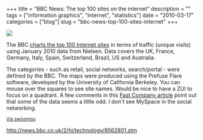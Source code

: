 +++
title = "BBC News: The top 100 sites on the internet"
description = ""
tags = ["information graphics", "internet", "statistics"]
date = "2010-03-17"
categories = ["blog"]
slug = "bbc-news-top-100-sites-internet"
+++



  <div class="notebook-screenshot"><a href="http://news.bbc.co.uk/2/hi/technology/8562801.stm"><img src="/media/bluga/wt4ba0dd260b751_large.jpg"/></a></div><p>The BBC <a href="http://news.bbc.co.uk/2/hi/technology/8562801.stm">charts the top 100 Internet sites</a> in terms of traffic (unique visits) using January 2010 data from Nielsen. Data covers the UK, France, Germany, Italy, Spain, Switzerland, Brazil, US and Australia.</p>

<p>The categories - such as retail, social networks, search/portal - were defined by the BBC.  The maps were produced using the Prefuse Flare software, developed by the University of California Berkeley. You can mouse over the squares to see site names. Would be nice to have a ZUI to focus on a quadrant. A few comments in this <a href="http://www.fastcompany.com/1583565/infographic-of-the-day-comparing-the-100-largest-sites-on-the-internet">Fast Company article</a> point out that some of the data seems a little odd. I don't see MySpace in the social networking.</p>

<p><small><a href="http://www.swiss-miss.com/2010/03/comparing-the-100-largest-sites-on-the-internet.html?utm_source=feedburner&amp;utm_medium=email&amp;utm_campaign=Feed%3A+Swissmiss+%28swissmiss%29">Via swissmiss</a></small></p>

    
  <a href="http://news.bbc.co.uk/2/hi/technology/8562801.stm">http://news.bbc.co.uk/2/hi/technology/8562801.stm</a>
